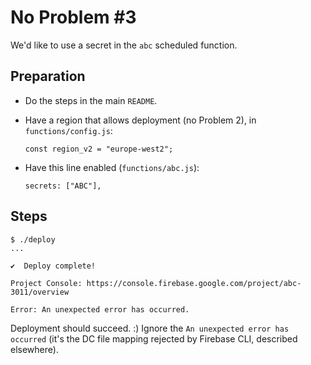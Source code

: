 # No Problem #3

We'd like to use a secret in the `abc` scheduled function.

## Preparation

- Do the steps in the main `README`.

- Have a region that allows deployment (no Problem 2), in `functions/config.js`:

   ```
   const region_v2 = "europe-west2";
   ```

- Have this line enabled (`functions/abc.js`):

   ```
   secrets: ["ABC"],
   ```

## Steps

```
$ ./deploy
...

✔  Deploy complete!

Project Console: https://console.firebase.google.com/project/abc-3011/overview

Error: An unexpected error has occurred.
```

Deployment should succeed. :) Ignore the `An unexpected error has occurred` (it's the DC file mapping rejected by Firebase CLI, described elsewhere).
